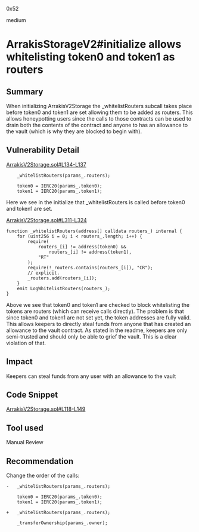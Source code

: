 0x52

medium

# ArrakisStorageV2#initialize allows whitelisting token0 and token1 as routers

## Summary

When initializing ArrakisV2Storage the _whitelistRouters subcall takes place before token0 and token1 are set allowing them to be added as routers. This allows honeypotting users since the calls to those contracts can be used to drain both the contents of the contract and anyone to has an allowance to the vault (which is why they are blocked to begin with).

## Vulnerability Detail

[ArrakisV2Storage.sol#L134-L137](https://github.com/sherlock-audit/2023-06-arrakis/blob/main/v2-core/contracts/abstract/ArrakisV2Storage.sol#L134-L137)

        _whitelistRouters(params_.routers);

        token0 = IERC20(params_.token0);
        token1 = IERC20(params_.token1);

Here we see in the initialize that _whitelistRouters is called before token0 and token1 are set.

[ArrakisV2Storage.sol#L311-L324](https://github.com/sherlock-audit/2023-06-arrakis/blob/main/v2-core/contracts/abstract/ArrakisV2Storage.sol#L311-L324)

    function _whitelistRouters(address[] calldata routers_) internal {
        for (uint256 i = 0; i < routers_.length; i++) {
            require(
                routers_[i] != address(token0) &&
                    routers_[i] != address(token1),
                "RT"
            );
            require(!_routers.contains(routers_[i]), "CR");
            // explicit.
            _routers.add(routers_[i]);
        }
        emit LogWhitelistRouters(routers_);
    } 

Above we see that token0 and token1 are checked to block whitelisting the tokens are routers (which can receive calls directly). The problem is that since token0 and token1 are not set yet, the token addresses are fully valid. This allows keepers to directly steal funds from anyone that has created an allowance to the vault contract. As stated in the readme, keepers are only semi-trusted and should only be able to grief the vault. This is a clear violation of that. 

## Impact

Keepers can steal funds from any user with an allowance to the vault

## Code Snippet

[ArrakisV2Storage.sol#L118-L149](https://github.com/sherlock-audit/2023-06-arrakis/blob/main/v2-core/contracts/abstract/ArrakisV2Storage.sol#L118-L149)

## Tool used

Manual Review

## Recommendation

Change the order of the calls:

    -   _whitelistRouters(params_.routers);

        token0 = IERC20(params_.token0);
        token1 = IERC20(params_.token1);

    +   _whitelistRouters(params_.routers);

        _transferOwnership(params_.owner);